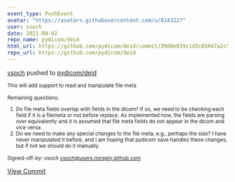 ```yaml
---
event_type: PushEvent
avatar: "https://avatars.githubusercontent.com/u/814322?"
user: vsoch
date: 2021-09-02
repo_name: pydicom/deid
html_url: https://github.com/pydicom/deid/commit/39d8e019c1d3c85047a2c5a20b514d141d6e8535
repo_url: https://github.com/pydicom/deid
---
```


<a href='https://github.com/vsoch' target='_blank'>vsoch</a> pushed to <a href='https://github.com/pydicom/deid' target='_blank'>pydicom/deid</a>

<small>This will add support to read and manipulate file meta

Remaining questions:
1. Do file meta fields overlap with fields in the dicom? If so, we need to be checking each field if it is a filemeta or not before replace. As implemented now, the fields are parsing over equivalently and it is assumed that file meta fields do not appear in the dicom and vice versa.
2. Do we need to make any special changes to the file meta, e.g., perhaps the size? I have never manipulated it before, and I am hoping that pydicom save handles these changes, but if not we should do it manually.

Signed-off-by: vsoch <vsoch@users.noreply.github.com></small>

<a href='https://github.com/pydicom/deid/commit/39d8e019c1d3c85047a2c5a20b514d141d6e8535' target='_blank'>View Commit</a>